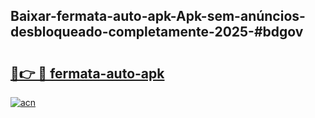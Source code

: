## Baixar-fermata-auto-apk-Apk-sem-anúncios-desbloqueado-completamente-2025-#bdgov

# <h2><a href="https://ainizakaria.my?title=fermata-auto-apk&ref=20M">🔗👉 🔴 fermata-auto-apk</a></h2>

[![acn](https://github.com/user-attachments/assets/0f9c940e-d8b0-45ae-aac7-cd30a18b3e1c)](https://ainizakaria.my?title=fermata-auto-apk&ref=20M)

